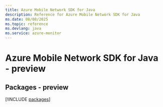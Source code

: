 ```yaml
---
title: Azure Mobile Network SDK for Java
description: Reference for Azure Mobile Network SDK for Java
ms.date: 08/08/2025
ms.topic: reference
ms.devlang: java
ms.service: azure-monitor
---
```

# Azure Mobile Network SDK for Java - preview
## Packages - preview
[!INCLUDE [packages](mobile-network-index.md)]